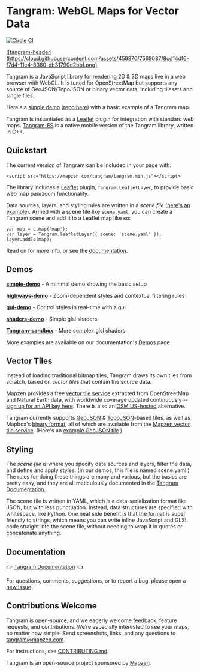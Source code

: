 Tangram: WebGL Maps for Vector Data
===

[![Circle CI](https://circleci.com/gh/tangrams/tangram.png?style=badge&circle-token=2529a88125530794f64ffa1783625b5357456f71)](https://circleci.com/gh/tangrams/tangram)

<a href="http://tangrams.github.io/tangram" target="_blank">
![tangram-header](https://cloud.githubusercontent.com/assets/459970/7569087/8cd14df6-f7d4-11e4-8360-db31790d2bbf.png)
</a>

Tangram is a JavaScript library for rendering 2D & 3D maps live in a web browser with WebGL. It is tuned for OpenStreetMap but supports any source of GeoJSON/TopoJSON or binary vector data, including tilesets and single files.

Here's a [simple demo](https://tangrams.github.io/simple-demo/) ([repo here](https://github.com/tangrams/simple-demo)) with a basic example of a Tangram map. 

Tangram is instantiated as a [Leaflet](http://leafletjs.com/) plugin for integration with standard web maps. [Tangram-ES](https://github.com/tangrams/tangram-es) is a native mobile version of the Tangram library, written in C++.

## Quickstart

The current version of Tangram can be included in your page with:

```
<script src="https://mapzen.com/tangram/tangram.min.js"></script>
```

The library includes a [Leaflet](http://leafletjs.com) plugin, `Tangram.LeafletLayer`, to provide basic web map pan/zoom functionality.

Data sources, layers, and styling rules are written in a *scene file* ([here's an example](https://github.com/tangrams/simple-demo/blob/gh-pages/scene.yaml)). Armed with a scene file like `scene.yaml`, you can create a Tangram scene and add it to a Leaflet map like so:

```
var map = L.map('map');
var layer = Tangram.leafletLayer({ scene: 'scene.yaml' });
layer.addTo(map);
```

Read on for more info, or see the [documentation](https://mapzen.com/documentation/tangram/).

## Demos

[**simple-demo**](http://github.com/tangrams/tangram-demo) - A minimal demo showing the basic setup

[**highways-demo**](http://github.com/tangrams/highways-demo) - Zoom-dependent styles and contextual filtering rules

[**gui-demo**](http://github.com/tangrams/gui-demo) - Control styles in real-time with a gui

[**shaders-demo**](http://github.com/tangrams/shaders-demo) - Simple glsl shaders

[**Tangram-sandbox**](http://github.com/tangrams/tangram-sandbox) - More complex glsl shaders

More examples are available on our documentation's [Demos](https://mapzen.com/documentation/tangram/Demos/) page.

## Vector Tiles

Instead of loading traditional bitmap tiles, Tangram draws its own tiles from scratch, based on *vector tiles* that contain the source data.

Mapzen provides a free [vector tile service](http://mapzen.com/vector/) extracted from OpenStreetMap and Natural Earth data, with worldwide coverage updated continuously -- [sign up for an API key here](https://mapzen.com/developers). There is also an [OSM.US-hosted](http://openstreetmap.us/~migurski/vector-datasource/) alternative.

Tangram currently supports [GeoJSON](http://geojson.org/) & [TopoJSON](https://github.com/mbostock/topojson)-based tiles, as well as Mapbox's [binary format](https://github.com/mapbox/vector-tile-spec), all of which are available from the [Mapzen vector tile service](http://mapzen.com/vector/). (Here's an [example GeoJSON tile](http://vector.mapzen.com/osm/all/14/4826/6161.json).)

## Styling

The *scene file* is where you specify data sources and layers, filter the data, and define and apply styles. (In our demos, this file is named scene.yaml.) The rules for doing these things are many and various, but the basics are pretty easy, and they are all meticulously documented in the [Tangram Documentation](https://mapzen.com/documentation/tangram/).

The scene file is written in YAML, which is a data-serialization format like JSON, but with less punctuation. Instead, data structures are specified with whitespace, like Python. One neat side benefit is that the format is super friendly to strings, which means you can write inline JavaScript and GLSL code straight into the scene file, without needing to wrap it in quotes or concatenate anything.

## Documentation

👉 [Tangram Documentation](https://mapzen.com/documentation/tangram) 👈

For questions, comments, suggestions, or to report a bug, please open a [new issue](https://github.com/tangrams/tangram/issues).

## Contributions Welcome

Tangram is open-source, and we eagerly welcome feedback, feature requests, and contributions. We’re especially interested to see your maps, no matter how simple! Send screenshots, links, and any questions to tangram@mapzen.com.

For instructions, see [CONTRIBUTING.md](CONTRIBUTING.md).

Tangram is an open-source project sponsored by [Mapzen](http://mapzen.com).
